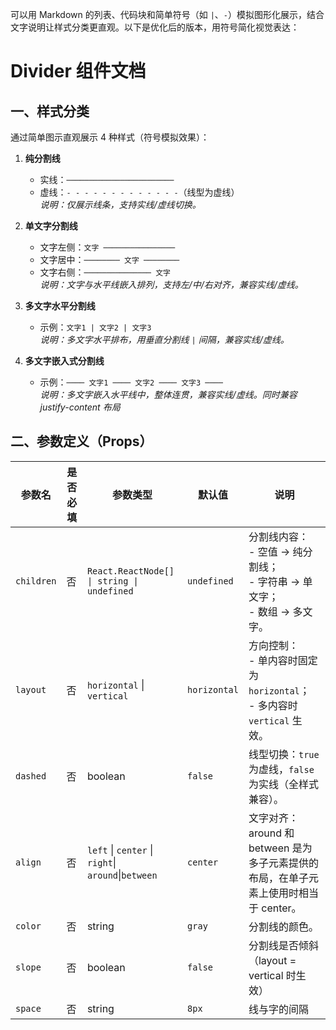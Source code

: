 可以用 Markdown 的列表、代码块和简单符号（如 `|`、`-`）模拟图形化展示，结合文字说明让样式分类更直观。以下是优化后的版本，用符号简化视觉表达：


# Divider 组件文档

## 一、样式分类
通过简单图示直观展示 4 种样式（符号模拟效果）：

1. **纯分割线**  
   - 实线：`────────────────────────`  
   - 虚线：`- - - - - - - - - - - - -`（线型为虚线）  
   *说明：仅展示线条，支持实线/虚线切换。*

2. **单文字分割线**  
   - 文字左侧：`文字 ────────────────`  
   - 文字居中：`──────── 文字 ────────`  
   - 文字右侧：`─────────────── 文字`  
   *说明：文字与水平线嵌入排列，支持左/中/右对齐，兼容实线/虚线。*

3. **多文字水平分割线**  
   - 示例：`文字1 | 文字2 | 文字3`  
   *说明：多文字水平排布，用垂直分割线 `|` 间隔，兼容实线/虚线。*

4. **多文字嵌入式分割线**  
   - 示例：`──── 文字1 ──── 文字2 ──── 文字3 ────`  
   *说明：多文字嵌入水平线中，整体连贯，兼容实线/虚线。同时兼容 justify-content 布局*


## 二、参数定义（Props）
| 参数名    | 是否必填 | 参数类型                          | 默认值       | 说明                                                                 |
|-----------|----------|-----------------------------------|--------------|----------------------------------------------------------------------|
| `children`| 否       | `React.ReactNode[] \| string \| undefined` | `undefined`  | 分割线内容：<br>- 空值 → 纯分割线；<br>- 字符串 → 单文字；<br>- 数组 → 多文字。 |
| `layout`  | 否       | `horizontal` \| `vertical`        | `horizontal` | 方向控制：<br>- 单内容时固定为 `horizontal`；<br>- 多内容时 `vertical` 生效。 |
| `dashed`  | 否       | boolean                           | `false`      | 线型切换：`true` 为虚线，`false` 为实线（全样式兼容）。               |
| `align`   | 否       | `left` \| `center` \| `right`\| `around`\|`between`     | `center`     | 文字对齐：around 和 between 是为多子元素提供的布局，在单子元素上使用时相当于 center。              
| `color`   | 否       | string | `gray` | 分割线的颜色。 |
| `slope`   | 否       |  boolean    | `false` | 分割线是否倾斜（layout = vertical 时生效） |   
| `space`   | 否       | string | `8px` | 线与字的间隔 |
